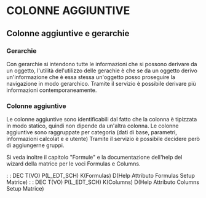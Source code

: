 # COLONNE AGGIUNTIVE

## Colonne aggiuntive e gerarchie

### Gerarchie
Con gerarchie si intendono tutte le informazioni che si possono derivare da un oggetto, l'utilità del'utilizzo delle gerachie è che se da un oggetto derivo un'informazione che è essa stessa un'oggetto posso proseguire la navigazione in modo gerarchico.
Tramite il servizio è  possibile derivare più informazioni contemporaneamente.

### Colonne aggiuntive
Le colonne aggiuntive sono identificabili dal fatto che la colonna è tipizzata in modo statico, quindi non dipende da un'altra colonna.
Le colonne aggiuntive sono raggruppate per categoria (dati di base, parametri, informazioni calcolat
e e utente)
Tramite il servizio è possibile decidere però di aggiungerne gruppi.

Si veda inoltre il capitolo "Formule" e la documentazione dell'help del wizard della matrice per le voci Formulas e Columns.

 :  : DEC T(VO) P(L_EDT_SCH) K(Formulas) D(Help Attributo Formulas Setup Matrice)
 :  : DEC T(VO) P(L_EDT_SCH) K(Columns) D(Help Attributo Columns Setup Matrice)















